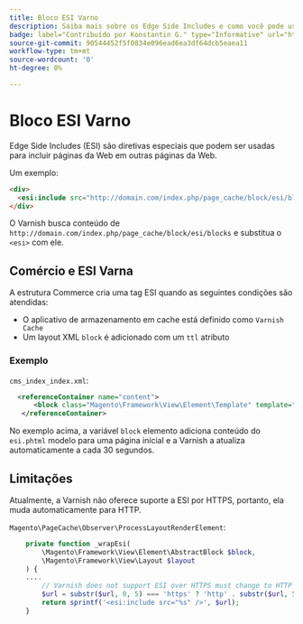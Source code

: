 ```yaml
---
title: Bloco ESI Varno
description: Saiba mais sobre os Edge Side Includes e como você pode usá-los para incorporar páginas da Web.
badge: label="Contribuído por Konstantin G." type="Informative" url="https://github.com/goivvy" tooltip="Konstantin G."
source-git-commit: 90544452f5f0834e096ead6ea3df64dcb5eaea11
workflow-type: tm+mt
source-wordcount: '0'
ht-degree: 0%

---
```



# Bloco ESI Varno

Edge Side Includes (ESI) são diretivas especiais que podem ser usadas para incluir páginas da Web em outras páginas da Web.

Um exemplo:

```html
<div>
  <esi:include src="http://domain.com/index.php/page_cache/block/esi/blocks"/>
</div>
```

O Varnish busca conteúdo de `http://domain.com/index.php/page_cache/block/esi/blocks` e substitua o `<esi>` com ele.

## Comércio e ESI Varna

A estrutura Commerce cria uma tag ESI quando as seguintes condições são atendidas:

- O aplicativo de armazenamento em cache está definido como `Varnish Cache`
- Um layout XML `block` é adicionado com um `ttl` atributo

### Exemplo

`cms_index_index.xml`:

```xml
  <referenceContainer name="content">
      <block class="Magento\Framework\View\Element\Template" template="Magento_Paypal::esi.phtml" ttl="30"/>
   </referenceContainer>
```

No exemplo acima, a variável `block` elemento adiciona conteúdo do `esi.phtml` modelo para uma página inicial e a Varnish a atualiza automaticamente a cada 30 segundos.

## Limitações

Atualmente, a Varnish não oferece suporte a ESI por HTTPS, portanto, ela muda automaticamente para HTTP.

`Magento\PageCache\Observer\ProcessLayoutRenderElement`:

```php
    private function _wrapEsi(
        \Magento\Framework\View\Element\AbstractBlock $block,
        \Magento\Framework\View\Layout $layout
    ) {
    ....
        // Varnish does not support ESI over HTTPS must change to HTTP
        $url = substr($url, 0, 5) === 'https' ? 'http' . substr($url, 5) : $url;
        return sprintf('<esi:include src="%s" />', $url);
    }
```
